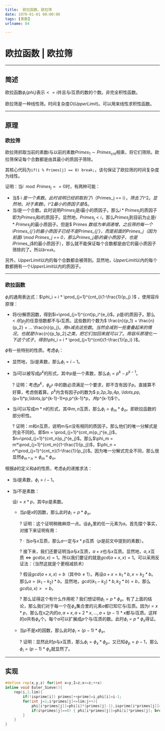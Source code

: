 ```yaml
---
title:  欧拉函数、欧拉筛
date: 1970-01-01 00:00:00
tags: [素数]
urlname: 84

---
```

<!--markdown-->
# 欧拉函数 | 欧拉筛

------

## 简述

欧拉函数$\phi_i$$(phi_i)$表示$<=i$并且与$i$互质的数的个数。非完全积性函数。

欧拉筛是一种线性筛。时间复杂度$O(UpperLimit)$。可以用来线性求积性函数。

------

## 原理

### 欧拉筛

欧拉筛抓取当前的素数$i$与以前的素数$Primes_1 \sim Primes_{cnt}$相乘，将它们筛除。欧拉筛保证每个合数都是由其最小的质因子筛除。

其核心代码为`if(i % Primes[j] == 0) break;`，该句保证了欧拉筛的时间复杂度为线性。

证明：当$i\mod Primes_j  == 0$时，有两种可能：

- 当$ i $是一个素数。此时说明已经抓取到了$i$（$Primes_j == i$），筛去了$i^2$。显然地，对于素数$i$，$i^2$最小的质因子是$i$。
- 当$i$是一个合数。此时说明$Primes_j$是$i$最小的质因子。那么$i * Primes_j$的质因子即为$Primes_j$和$i$的质因子。显然地，$Primes_j < i$，那么$Primes_j$到目前为止是$i * Primes_j$的最小质因子。但是$ Primes $数组为单调递增，之后筛的每一个$i*Primes_{j’}$的最小质因子已经不是$Primes_{j’}$，而是前面的$Primes_j$（因为前面$i \mod Primes_j == 0$，那么$Primes_j$是$i$的最小质因子，也是$i*Primes_j$的最小质因子），那么就不能保证每个合数都是由它的最小质因子筛除的了。所以`Break`。

另外，$UpperLimit$以内的每个合数都会被筛到。显然地，$UpperLimit$以内的每个数都拥有一个$UpperLimit$以内的质因子。

------

### 欧拉函数

$\phi_i$的通用表达式：$\phi_i = i * \prod_{j=1}^{cnt_i}(1-\frac{1}{p_j} )$ ，使用容斥原理：

-  将$i$分解质因数，得到$i=\prod_{j=1}^{cnt}p_i^{e_i}$。$p$是$i$的质因子。那么$<i$的$p_j$的任意倍数都不与$i$互质。这些数的个数为$ \frac{n}{p_1} + \frac{n}{p_2} + ... \frac{n}{p_j}$。用$n$减去这些数。当然会减到一些重叠起来的情况，也就是$\frac{n}{p_1p_2}$之类，把它们加回来就可以了。用容斥原理化一下这个式子，得到$\phi_i = i * \prod_{j=1}^{cnt}(1-\frac{1}{p_i} )$。

$\phi$有一些特别的性质。考虑$\phi_i$：

- 显然地，当$i$是素数，那么$\phi_i=i-1$。

- 当$i$可以被写成$p^k$的形式，其中$p$是一个素数，那么$\phi_i = p^k - p^{k-1}$。

  ?	证明：考虑$p^k$，$\phi_{p^k}$ 中的数必须满足一个要求，即不含有因子$p$。直接算不好算，考虑倒着算。$p^k$内含有因子$p$的数为$ p,2*p,3*p,4*p, \ldots,p*p,(p+1)*p,\ldots,(p^{k-1}-1)*p,p^{k-1}*p$，共$p^{k-1}$个。

- 当$i$可以写成$m*n$的形式，其中$m,n$互质，那么$\phi_i = \phi_{m}*\phi_{n}$。即欧拉函数的部分积性。

  ?	证明：$m$和$n$互质，说明$m$与$n$没有相同的质因子。那么他们的唯一分解式是完全不同的。即$m = \prod_{j=1}^{cnt_m}p_j^{e_j}$，$n=\prod_{j=1}^{cnt_n}p_j^{e_j}$。那么$\phi_m = m*\prod_{j=1}^{cnt_m}(1-\frac{1}{p_j})$，$\phi_n = n*\prod_{j=1}^{cnt_n}(1-\frac{1}{p_j})$。因为唯一分解式完全不同，那么很显然$\phi_{m*n} = \phi_m*\phi_n$。

根据$\phi$的定义和$\phi$的性质，考虑$\phi_i$的递推求法：

- 当$i$是素数，$\phi_i=i-1$。

- 当$i$不是素数：

  设$i = x * p$，其中$p$是素数。

  - 当$p$是$x$的因数，那么此时$\phi_i=p*\phi_x$。

    ?	证明：这个证明稍微麻烦一点。设$\phi_x$里的任一元素为$a$。首先摆个事实，对接下来证明有用：

    ?		· 当$a$与$x$互质，那么$a$一定与$x*p$互质（$p$是前文中提到的素数）。

    ?	接下来，我们还要证明当$a$与$x$互质，$a+x$也与$x$互质。显然地，$a,x$互质$\Leftrightarrow gcd(a,x) =1$。所以我们要证的就是$gcd(a+x,x)=1$。可以采用反证法：（当然这就是个更相减损术）

    ?		假设$gcd(a+x,x)=b$（其中$b \neq 1$）。再设$a+x = k_1*b,x=k_2*b$。那么$a=(k_1-k_2)*b$。显然地，$gcd((k_1-k_2)*b,k_2*b) = b$，那么$gcd(a,x)>=b$。

    ?	那么证得这个有什么作用呢？我们想证明$\phi_i=p*\phi_x$。有了上面的结论，那么我们对于每一个在$\phi_x$集合里的元素$a$都已知它与$i$互质。因为$i=x*p$，那么在$x$之内的$a,a+x,a+2*x,\ldots,a+(p-1)*x$都与$i$互质。这样的$a$共有$\phi_x$个。每个$a$可以扩展成$p$个与$i$互质的数。此时$\phi_i=p*\phi_x$得证。

  - 当$p$不是$x$的因数，那么此时$\phi_i=(p-1)*\phi_x$。

    ?	证明：显然此时$p$与$x$互质，那么$\phi_i = \phi_x * \phi_p$，又已知$\phi_p = p-1$，那么$\phi_i=(p-1)*\phi_x$就显然了。

------

## 实现

```cpp
#define rep(x,y,z) for(int x=y,I=z;x<=z;++x)
inline void Euler_Sieve(){
    rep(i,2,lim){
        if(!isprime[i]) primes[++prime]=i,phi[i]=i-1;
        for(int j=1;i*primes[j]<=lim;j++){
            phi[i*primes[j]]=phi[i]*(primes[j]-1),isprime[i*primes[j]]=true;
            if(i%primes[j]==0) { phi[i*primes[j]]=phi[i]*primes[j]; break; }
        }
    }
}
```

